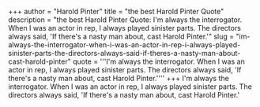 +++
author = "Harold Pinter"
title = "the best Harold Pinter Quote"
description = "the best Harold Pinter Quote: I'm always the interrogator. When I was an actor in rep, I always played sinister parts. The directors always said, 'If there's a nasty man about, cast Harold Pinter.'"
slug = "im-always-the-interrogator-when-i-was-an-actor-in-rep-i-always-played-sinister-parts-the-directors-always-said-if-theres-a-nasty-man-about-cast-harold-pinter"
quote = '''I'm always the interrogator. When I was an actor in rep, I always played sinister parts. The directors always said, 'If there's a nasty man about, cast Harold Pinter.''''
+++
I'm always the interrogator. When I was an actor in rep, I always played sinister parts. The directors always said, 'If there's a nasty man about, cast Harold Pinter.'
